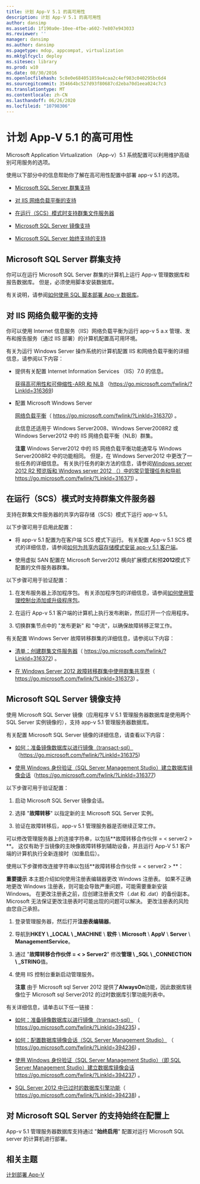 ```yaml
---
title: 计划 App-V 5.1 的高可用性
description: 计划 App-V 5.1 的高可用性
author: dansimp
ms.assetid: 1f190a0e-10ee-4fbe-a602-7e807e943033
ms.reviewer: ''
manager: dansimp
ms.author: dansimp
ms.pagetype: mdop, appcompat, virtualization
ms.mktglfcycl: deploy
ms.sitesec: library
ms.prod: w10
ms.date: 08/30/2016
ms.openlocfilehash: 5c8e0e684051859a4caa2c4ef983c040295bc6d4
ms.sourcegitcommit: 354664bc527d93f80687cd2eba70d1eea024c7c3
ms.translationtype: MT
ms.contentlocale: zh-CN
ms.lasthandoff: 06/26/2020
ms.locfileid: "10798306"
---
```

# 计划 App-V 5.1 的高可用性


Microsoft Application Virtualization （App-v）5.1 系统配置可以利用维护高级别可用服务的选项。

使用以下部分中的信息帮助你了解在高可用性配置中部署 app-v 5.1 的选项。

-   [Microsoft SQL Server 群集支持](#bkmk-sqlcluster)

-   [对 IIS 网络负载平衡的支持](#bkmk-iisloadbal)

-   [在运行（SCS）模式时支持群集文件服务器](#bkmk-clusterscsmode)

-   [Microsoft SQL Server 镜像支持](#bkmk-sqlmirroring)

-   [Microsoft SQL Server 始终支持的支持](#bkmk-sqlalwayson)

## <a href="" id="bkmk-sqlcluster"></a>Microsoft SQL Server 群集支持


你可以在运行 Microsoft SQL Server 群集的计算机上运行 App-v 管理数据库和报告数据库。 但是，必须使用脚本安装数据库。

有关说明，请参阅[如何使用 SQL 脚本部署 App-v 数据库](how-to-deploy-the-app-v-databases-by-using-sql-scripts51.md)。

## <a href="" id="bkmk-iisloadbal"></a>对 IIS 网络负载平衡的支持


你可以使用 Internet 信息服务（IIS）网络负载平衡为运行 app-v 5 a.x 管理、发布和报告服务（通过 IIS 部署）的计算机配置高可用环境。

有关为运行 Windows Server 操作系统的计算机配置 IIS 和网络负载平衡的详细信息，请参阅以下内容：

-   提供有关配置 Internet Information Services （IIS）7.0 的信息。

    [获得高可用性和可伸缩性-ARR 和 NLB](https://go.microsoft.com/fwlink/?LinkId=316369) （https://go.microsoft.com/fwlink/?LinkId=316369)

-   配置 Microsoft Windows Server

    [网络负载平衡](https://go.microsoft.com/fwlink/?LinkId=316370)（ https://go.microsoft.com/fwlink/?LinkId=316370) 。

    此信息还适用于 Windows Server2008、Windows Server2008R2 或 Windows Server2012 中的 IIS 网络负载平衡（NLB）群集。

    **注意** Windows Server2012 中的 IIS 网络负载平衡功能通常与 Windows Server2008R2 中的功能相同。 但是，在 Windows Server2012 中更改了一些任务的详细信息。 有关执行任务的新方法的信息，请参阅[Windows server 2012 R2 预览版和 Windows server 2012 （）中的常见管理任务和导航](https://go.microsoft.com/fwlink/?LinkId=316371) https://go.microsoft.com/fwlink/?LinkId=316371) 。

     

## <a href="" id="bkmk-clusterscsmode"></a>在运行（SCS）模式时支持群集文件服务器


支持在群集文件服务器的共享内容存储（SCS）模式下运行 app-v 5.1。

以下步骤可用于启用此配置：

-   将 app-v 5.1 配置为在客户端 SCS 模式下运行。 有关配置 App-v 5.1 SCS 模式的详细信息，请参阅[如何为共享内容存储模式安装 app-v 5.1 客户端](how-to-install-the-app-v-51-client-for-shared-content-store-mode.md)。

-   使用虚拟 SAN 配置在 Microsoft Server2012 横向扩展模式和预**2012**模式下配置的文件服务器群集。

以下步骤可用于验证配置：

1.  在发布服务器上添加程序包。 有关添加程序包的详细信息，请参阅[如何使用管理控制台添加或升级程序包](how-to-add-or-upgrade-packages-by-using-the-management-console-51-gb18030.md)。

2.  在运行 App-v 5.1 客户端的计算机上执行发布刷新，然后打开一个应用程序。

3.  切换群集节点中的 "发布更新" 和 "中流"，以确保故障转移正常工作。

有关配置 Windows Server 故障转移群集的详细信息，请参阅以下内容：

-   [清单：创建群集文件服务器](https://go.microsoft.com/fwlink/?LinkId=316372)（ https://go.microsoft.com/fwlink/?LinkId=316372) 。

-   [在 Windows Server 2012 故障转移群集中使用群集共享卷](https://go.microsoft.com/fwlink/?LinkId=316373)（ https://go.microsoft.com/fwlink/?LinkId=316373) 。

## <a href="" id="bkmk-sqlmirroring"></a>Microsoft SQL Server 镜像支持


使用 Microsoft SQL Server 镜像（应用程序 V 5.1 管理服务器数据库是使用两个 SQL Server 实例镜像的），支持 app-v 5.1 管理服务器数据库。

有关配置 Microsoft SQL Server 镜像的详细信息，请查看以下内容：

-   [如何：准备镜像数据库以进行镜像（transact-sql）](https://go.microsoft.com/fwlink/?LinkId=316375) （https://go.microsoft.com/fwlink/?LinkId=316375)

-   [使用 Windows 身份验证（SQL Server Management Studio）建立数据库镜像会话](https://go.microsoft.com/fwlink/?LinkId=316377)（https://go.microsoft.com/fwlink/?LinkId=316377)

以下步骤可用于验证配置：

1.  启动 Microsoft SQL Server 镜像会话。

2.  选择 "**故障转移**" 以指定新的主 Microsoft SQL Server 实例。

3.  验证在故障转移后，app-v 5.1 管理服务器是否继续正常工作。

可以修改管理服务器上的连接字符串，以包括**故障转移合作伙伴 = &lt; server2 &gt; **。 这仅有助于当镜像的主映像故障转移到辅助设备，并且运行 App-V 5.1 客户端的计算机执行全新连接时（如重启后）。

使用以下步骤修改连接字符串以包括**故障转移合作伙伴 = &lt; server2 &gt; **：

**重要提示** 本主题介绍如何使用注册表编辑器更改 Windows 注册表。 如果不正确地更改 Windows 注册表，则可能会导致严重问题，可能需要重新安装 Windows。 在更改注册表之前，应创建注册表文件（.dat 和 .dat）的备份副本。 Microsoft 无法保证更改注册表时可能出现的问题可以解决。 更改注册表的风险由您自己承担。

 

1.  登录管理服务器，然后打开**注册表编辑器**。

2.  导航到**HKEY \ _LOCAL \ _MACHINE**  \\  **软件**  \\  **Microsoft**  \\  **AppV**  \\  **Server**  \\  **ManagementService**。

3.  通过 "**故障转移合作伙伴 = &lt; &gt; Server2**" 修改**管理 \ _SQL \ _CONNECTION \ _STRING**值。

4.  使用 IIS 控制台重新启动管理服务。

    **注意** 由于 Microsoft sql Server 2012 提供了**AlwaysOn**功能，因此数据库镜像位于 Microsoft sql Server2012 的过时数据库引擎功能列表中。

     

有关详细信息，请单击以下任一链接：

-   [如何：准备镜像数据库以进行镜像（transact-sql）](https://go.microsoft.com/fwlink/?LinkId=394235) （ https://go.microsoft.com/fwlink/?LinkId=394235) 。

-   [如何：配置数据库镜像会话（SQL Server Management Studio）](https://go.microsoft.com/fwlink/?LinkId=394236) （ https://go.microsoft.com/fwlink/?LinkId=394236) 。

-   [使用 Windows 身份验证（SQL Server Management Studio）（即 SQL Server Management Studio）建立数据库镜像会话](https://go.microsoft.com/fwlink/?LinkId=394237) https://go.microsoft.com/fwlink/?LinkId=394237) 。

-   [SQL Server 2012 中已过时的数据库引擎功能](https://go.microsoft.com/fwlink/?LinkId=394238)（ https://go.microsoft.com/fwlink/?LinkId=394238) 。

## <a href="" id="bkmk-sqlalwayson"></a>对 Microsoft SQL Server 的支持始终在配置上


App-v 5.1 管理服务器数据库支持通过 "**始终启用**" 配置对运行 Microsoft SQL server 的计算机进行部署。






## 相关主题


[计划部署 App-V](planning-to-deploy-app-v51.md)

 

 





